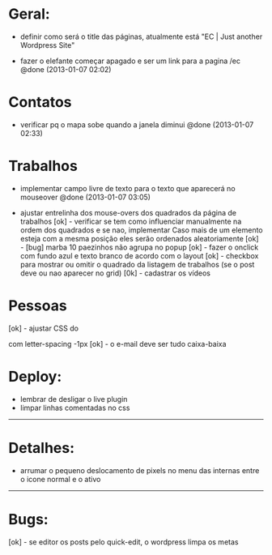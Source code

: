 # Geral:
- definir como será o title das páginas, atualmente está "EC | Just another Wordpress Site"

+ fazer o elefante começar apagado e ser um link para a pagina /ec @done (2013-01-07 02:02)


# Contatos
+ verificar pq o mapa sobe quando a janela diminui @done (2013-01-07 02:33)

# Trabalhos
+ implementar campo livre de texto para o texto que aparecerá no mouseover @done (2013-01-07 03:05)
- ajustar entrelinha dos mouse-overs dos quadrados da página de trabalhos
[ok] - verificar se tem como influenciar manualmente na ordem dos quadrados e se nao, implementar
  Caso mais de um elemento esteja com a mesma posição eles serão ordenados aleatoriamente
[ok] - [bug] marba 10 paezinhos não agrupa no popup
[ok] - fazer o onclick com fundo azul e texto branco de acordo com o layout
[ok] - checkbox para mostrar ou omitir o quadrado da listagem de trabalhos (se o post deve ou nao aparecer no grid)
[0k] - cadastrar os vídeos

# Pessoas
[ok] - ajustar CSS do <p> com letter-spacing -1px
[ok] - o e-mail deve ser tudo caixa-baixa

# Deploy:

- lembrar de desligar o live plugin
- limpar linhas comentadas no css

-------------------------------------------------------------------------------
# Detalhes:

- arrumar o pequeno deslocamento de pixels no menu das internas entre o icone normal e o ativo


-------------------------------------------------------------------------------
# Bugs:

[ok] - se editor os posts pelo quick-edit, o wordpress limpa os metas